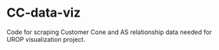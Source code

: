 # CC-data-viz
Code for scraping Customer Cone and AS relationship data needed for UROP visualization project.
